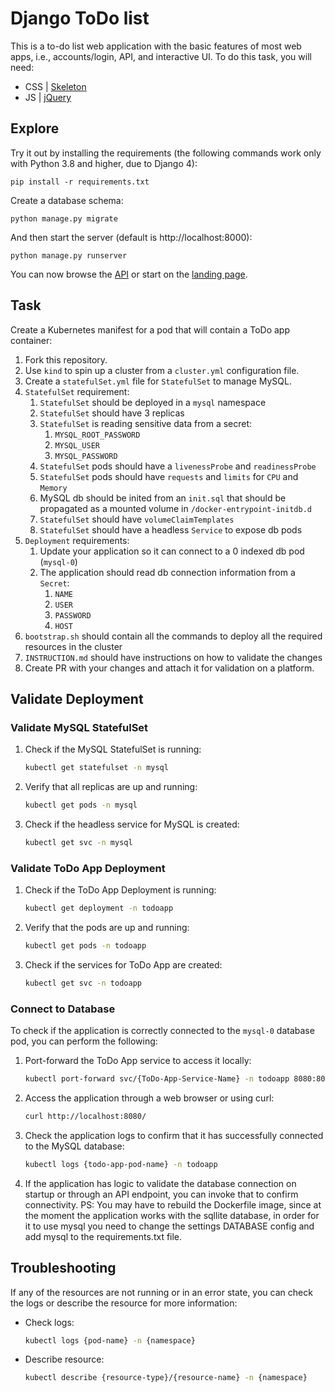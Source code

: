 # Django ToDo list

This is a to-do list web application with the basic features of most web apps, i.e., accounts/login, API, and interactive UI. To do this task, you will need:

- CSS | [Skeleton](http://getskeleton.com/)
- JS  | [jQuery](https://jquery.com/)

## Explore

Try it out by installing the requirements (the following commands work only with Python 3.8 and higher, due to Django 4):

```
pip install -r requirements.txt
```

Create a database schema:

```
python manage.py migrate
```

And then start the server (default is http://localhost:8000):

```
python manage.py runserver
```

You can now browse the [API](http://localhost:8000/api/) or start on the [landing page](http://localhost:8000/).

## Task

Create a Kubernetes manifest for a pod that will contain a ToDo app container:

1. Fork this repository.
1. Use `kind` to spin up a cluster from a `cluster.yml` configuration file.
1. Create a `statefulSet.yml` file for `StatefulSet` to manage MySQL.
1. `StatefulSet` requirement:
    1. `StatefulSet` should be deployed in a `mysql` namespace
    1. `StatefulSet` should have 3 replicas
    3. `StatefulSet` is reading sensitive data from a secret:
        1. `MYSQL_ROOT_PASSWORD`
        1. `MYSQL_USER`
        1. `MYSQL_PASSWORD`
    4. `StatefulSet` pods should have a `livenessProbe` and `readinessProbe`
    5. `StatefulSet` pods should have `requests` and `limits` for `CPU` and `Memory`
    6. MySQL db should be inited from an `init.sql` that should be propagated as a mounted volume in `/docker-entrypoint-initdb.d`
    7. `StatefulSet` should have `volumeClaimTemplates`
    8. `StatefulSet` should have a headless `Service` to expose db pods
1. `Deployment` requirements:
    1. Update your application so it can connect to a 0 indexed db pod (`mysql-0`)
    2. The application should read db connection information from a `Secret`:
        1. `NAME`
        2. `USER`
        3. `PASSWORD`
        4. `HOST`
1. `bootstrap.sh` should contain all the commands to deploy all the required resources in the cluster
1. `INSTRUCTION.md` should have instructions on how to validate the changes
1. Create PR with your changes and attach it for validation on a platform.


## Validate Deployment

### Validate MySQL StatefulSet

1. Check if the MySQL StatefulSet is running:

    ```bash
    kubectl get statefulset -n mysql
    ```

2. Verify that all replicas are up and running:

    ```bash
    kubectl get pods -n mysql
    ```

3. Check if the headless service for MySQL is created:

    ```bash
    kubectl get svc -n mysql
    ```

### Validate ToDo App Deployment

1. Check if the ToDo App Deployment is running:

    ```bash
    kubectl get deployment -n todoapp
    ```

2. Verify that the pods are up and running:

    ```bash
    kubectl get pods -n todoapp
    ```

3. Check if the services for ToDo App are created:

    ```bash
    kubectl get svc -n todoapp
    ```

### Connect to Database

To check if the application is correctly connected to the `mysql-0` database pod, you can perform the following:

1. Port-forward the ToDo App service to access it locally:

    ```bash
    kubectl port-forward svc/{ToDo-App-Service-Name} -n todoapp 8080:80
    ```

2. Access the application through a web browser or using curl:

    ```bash
    curl http://localhost:8080/
    ```

3. Check the application logs to confirm that it has successfully connected to the MySQL database:

    ```bash
    kubectl logs {todo-app-pod-name} -n todoapp
    ```

4. If the application has logic to validate the database connection on startup or through an API endpoint, you can invoke that to confirm connectivity.
PS: You may have to rebuild the Dockerfile image, since at the moment the application works with the sqllite database, in order for it to use mysql you need to change the settings DATABASE config and add mysql to the requirements.txt file.

## Troubleshooting

If any of the resources are not running or in an error state, you can check the logs or describe the resource for more information:

- Check logs:

    ```bash
    kubectl logs {pod-name} -n {namespace}
    ```

- Describe resource:

    ```bash
    kubectl describe {resource-type}/{resource-name} -n {namespace}
    ```
